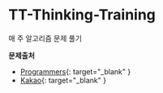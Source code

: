 # TT-Thinking-Training

매 주 알고리즘 문제 풀기

**문제출처**
* [Programmers](https://programmers.co.kr/learn/challenges){: target="_blank" }
* [Kakao](http://tech.kakao.com/2017/11/14/kakao-blind-recruitment-round-3/){: target="_blank" }
